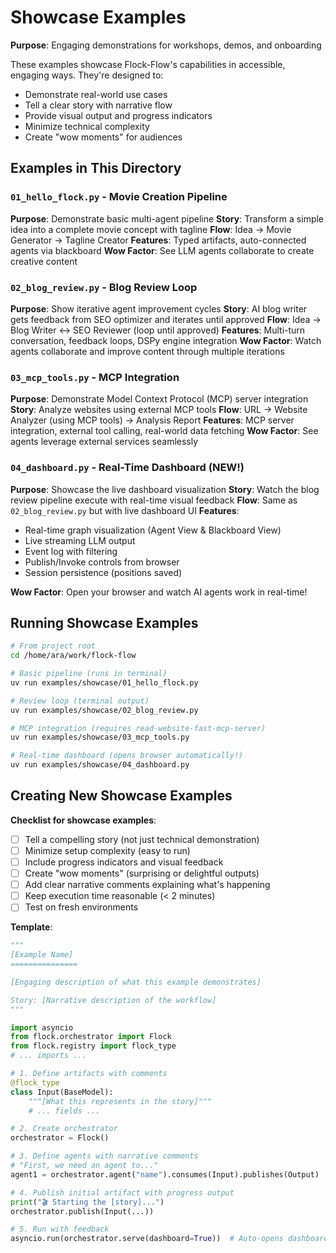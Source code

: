 # Showcase Examples

**Purpose**: Engaging demonstrations for workshops, demos, and onboarding

These examples showcase Flock-Flow's capabilities in accessible, engaging ways. They're designed to:
- Demonstrate real-world use cases
- Tell a clear story with narrative flow
- Provide visual output and progress indicators
- Minimize technical complexity
- Create "wow moments" for audiences

## Examples in This Directory

### `01_hello_flock.py` - Movie Creation Pipeline
**Purpose**: Demonstrate basic multi-agent pipeline
**Story**: Transform a simple idea into a complete movie concept with tagline
**Flow**: Idea → Movie Generator → Tagline Creator
**Features**: Typed artifacts, auto-connected agents via blackboard
**Wow Factor**: See LLM agents collaborate to create creative content

### `02_blog_review.py` - Blog Review Loop
**Purpose**: Show iterative agent improvement cycles
**Story**: AI blog writer gets feedback from SEO optimizer and iterates until approved
**Flow**: Idea → Blog Writer ↔ SEO Reviewer (loop until approved)
**Features**: Multi-turn conversation, feedback loops, DSPy engine integration
**Wow Factor**: Watch agents collaborate and improve content through multiple iterations

### `03_mcp_tools.py` - MCP Integration
**Purpose**: Demonstrate Model Context Protocol (MCP) server integration
**Story**: Analyze websites using external MCP tools
**Flow**: URL → Website Analyzer (using MCP tools) → Analysis Report
**Features**: MCP server integration, external tool calling, real-world data fetching
**Wow Factor**: See agents leverage external services seamlessly

### `04_dashboard.py` - Real-Time Dashboard (NEW!)
**Purpose**: Showcase the live dashboard visualization
**Story**: Watch the blog review pipeline execute with real-time visual feedback
**Flow**: Same as `02_blog_review.py` but with live dashboard UI
**Features**:
- Real-time graph visualization (Agent View & Blackboard View)
- Live streaming LLM output
- Event log with filtering
- Publish/Invoke controls from browser
- Session persistence (positions saved)

**Wow Factor**: Open your browser and watch AI agents work in real-time!

## Running Showcase Examples

```bash
# From project root
cd /home/ara/work/flock-flow

# Basic pipeline (runs in terminal)
uv run examples/showcase/01_hello_flock.py

# Review loop (terminal output)
uv run examples/showcase/02_blog_review.py

# MCP integration (requires read-website-fast-mcp-server)
uv run examples/showcase/03_mcp_tools.py

# Real-time dashboard (opens browser automatically!)
uv run examples/showcase/04_dashboard.py
```

## Creating New Showcase Examples

**Checklist for showcase examples**:
- [ ] Tell a compelling story (not just technical demonstration)
- [ ] Minimize setup complexity (easy to run)
- [ ] Include progress indicators and visual feedback
- [ ] Create "wow moments" (surprising or delightful outputs)
- [ ] Add clear narrative comments explaining what's happening
- [ ] Keep execution time reasonable (< 2 minutes)
- [ ] Test on fresh environments

**Template**:
```python
"""
[Example Name]
===============

[Engaging description of what this example demonstrates]

Story: [Narrative description of the workflow]
"""

import asyncio
from flock.orchestrator import Flock
from flock.registry import flock_type
# ... imports ...

# 1. Define artifacts with comments
@flock_type
class Input(BaseModel):
    """[What this represents in the story]"""
    # ... fields ...

# 2. Create orchestrator
orchestrator = Flock()

# 3. Define agents with narrative comments
# "First, we need an agent to..."
agent1 = orchestrator.agent("name").consumes(Input).publishes(Output)

# 4. Publish initial artifact with progress output
print("🎬 Starting the [story]...")
orchestrator.publish(Input(...))

# 5. Run with feedback
asyncio.run(orchestrator.serve(dashboard=True))  # Auto-opens dashboard!
```
